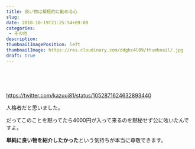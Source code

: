 ```yaml
---
title: 良い物は積極的に勧める心
slug: 
date: 2018-10-19T21:25:54+09:00
categories: 
 - その他
description: 
thumbnailImagePosition: left
thumbnailImage: https://res.cloudinary.com/ddghc4l09/thumbnail/.jpg
draft: true
---
```


<!--more-->

&nbsp;

&nbsp;

https://twitter.com/kazuui81/status/1052871624632893440

人格者だと思いました。

だってこのことを黙ってたら4000円が入って来るのを黙秘せず公に呟いたんですよ。

<strong>単純に良い物を紹介したかった</strong>という気持ちが本当に尊敬できます。

&nbsp;
